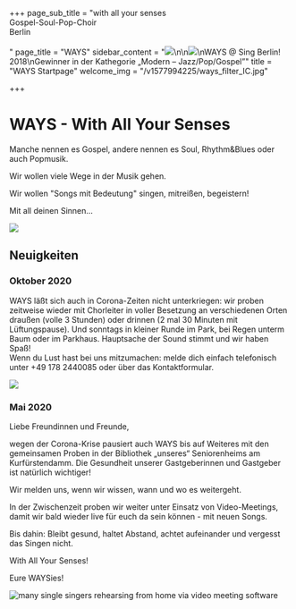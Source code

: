 +++
page_sub_title = "with all your senses<br>Gospel-Soul-Pop-Choir<br>Berlin<br><br>"
page_title = "WAYS"
sidebar_content = "![](https://res.cloudinary.com/ways-choir/image/upload/v1583475753/E2301961-1BA9-44E6-87D1-82E97FBAE8B6_bo6fj3.jpg)\n\n![](https://res.cloudinary.com/ways-choir/image/upload/v1578645829/SingBerlinLogo.png)\nWAYS @ Sing Berlin! 2018\nGewinner in der Kathegorie „Modern – Jazz/Pop/Gospel”"
title = "WAYS Startpage"
welcome_img = "/v1577994225/ways_filter_IC.jpg"

+++
# WAYS - With All Your Senses

Manche nennen es Gospel, andere nennen es Soul, Rhythm&Blues oder auch Popmusik.

Wir wollen viele Wege in der Musik gehen.

Wir wollen "Songs mit Bedeutung" singen, mitreißen, begeistern!

Mit all deinen Sinnen...

![](https://res.cloudinary.com/ways-choir/image/upload/v1555003937/WAYS-alle-20190223b.jpg)

## Neuigkeiten

### Oktober 2020

WAYS läßt sich auch in Corona-Zeiten nicht unterkriegen: wir proben zeitweise wieder mit Chorleiter in voller Besetzung an verschiedenen Orten draußen (volle 3 Stunden) oder drinnen (2 mal 30 Minuten mit Lüftungspause). Und sonntags in kleiner Runde im Park, bei Regen unterm Baum oder im Parkhaus. Hauptsache der Sound stimmt und wir haben Spaß!  
Wenn du Lust hast bei uns mitzumachen: melde dich einfach telefonisch unter +49 178 2440085 oder über das Kontaktformular.

![](https://res.cloudinary.com/ways-choir/image/upload/v1601821704/38ED5EDE-0A52-472C-9A24-22CCF8C4F371_gkznwx.jpg)

### Mai 2020

Liebe Freundinnen und Freunde,

wegen der Corona-Krise pausiert auch WAYS bis auf Weiteres mit den gemeinsamen Proben in der Bibliothek „unseres“ Seniorenheims am Kurfürstendamm. Die Gesundheit unserer Gastgeberinnen und Gastgeber ist natürlich wichtiger!

Wir melden uns, wenn wir wissen, wann und wo es weitergeht.

In der Zwischenzeit proben wir weiter unter Einsatz von Video-Meetings, damit wir bald wieder live für euch da sein können - mit neuen Songs.

Bis dahin: Bleibt gesund, haltet Abstand, achtet aufeinander und vergesst das Singen nicht.

With All Your Senses!

Eure WAYSies!

![many single singers rehearsing from home via video meeting software](https://res.cloudinary.com/ways-choir/image/upload/v1587326826/91072E60-4C13-4A22-B783-9826969C8E2C_mftwwj.jpg "Video-Meetings")